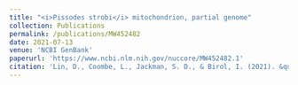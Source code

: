 ```yaml
---
title: "<i>Pissodes strobi</i> mitochondrion, partial genome"
collection: Publications
permalink: /publications/MW452482
date: 2021-07-13
venue: 'NCBI GenBank'
paperurl: 'https://www.ncbi.nlm.nih.gov/nuccore/MW452482.1'
citation: 'Lin, D., Coombe, L., Jackman, S. D., & Birol, I. (2021). &quot;<i>Pissodes strobi</i> mitochondrion, partial genome.&quot; <i>NCBI GenBank</i>.'
---
```


